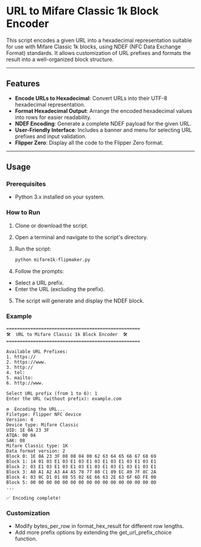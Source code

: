 # URL to Mifare Classic 1k Block Encoder

This script encodes a given URL into a hexadecimal representation suitable for use with Mifare Classic 1k blocks, using NDEF (NFC Data Exchange Format) standards. It allows customization of URL prefixes and formats the result into a well-organized block structure.

---

## Features

- **Encode URLs to Hexadecimal**: Convert URLs into their UTF-8 hexadecimal representation.
- **Format Hexadecimal Output**: Arrange the encoded hexadecimal values into rows for easier readability.
- **NDEF Encoding**: Generate a complete NDEF payload for the given URL.
- **User-Friendly Interface**: Includes a banner and menu for selecting URL prefixes and input validation.
- **Flipper Zero**: Display all the code to the Flipper Zero format.
---

## Usage

### Prerequisites

- Python 3.x installed on your system.

### How to Run

1. Clone or download the script.
2. Open a terminal and navigate to the script's directory.
3. Run the script:

   ```bash
   python mifare1k-flipmaker.py
   ```
4. Follow the prompts:
- Select a URL prefix.
- Enter the URL (excluding the prefix).
5. The script will generate and display the NDEF block.

### Example
```plaintext
==================================================
🛠️  URL to Mifare Classic 1k Block Encoder  🛠️
==================================================

Available URL Prefixes:
1. https://
2. https://www.
3. http://
4. tel:
5. mailto:
6. http://www.

Select URL prefix (from 1 to 6): 1
Enter the URL (without prefix): example.com

⚙️  Encoding the URL...
Filetype: Flipper NFC device
Version: 4
Device type: Mifare Classic
UID: 1E 0A 23 3F
ATQA: 00 04
SAK: 08
Mifare Classic type: 1K
Data format version: 2
Block 0: 1E 0A 23 3F 08 08 04 00 62 63 64 65 66 67 68 69
Block 1: 14 01 03 E1 03 E1 03 E1 03 E1 03 E1 03 E1 03 E1
Block 2: 03 E1 03 E1 03 E1 03 E1 03 E1 03 E1 03 E1 03 E1
Block 3: A0 A1 A2 A3 A4 A5 78 77 88 C1 89 EC A9 7F 8C 2A
Block 4: 03 0C D1 01 08 55 02 6E 66 63 2E 63 6F 6D FE 00
Block 5: 00 00 00 00 00 00 00 00 00 00 00 00 00 00 00 00
...

✅ Encoding complete!

```
### Customization
- Modify bytes_per_row in format_hex_result for different row lengths.
- Add more prefix options by extending the get_url_prefix_choice function.
